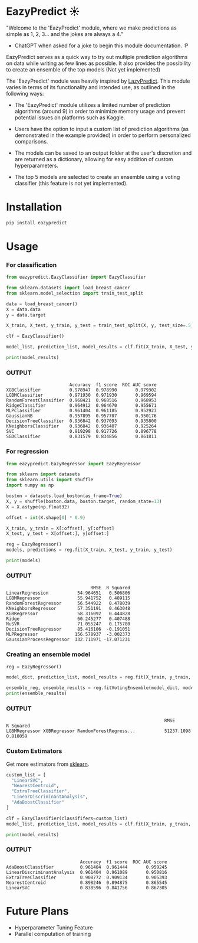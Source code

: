 # EazyPredict :sunny:

"Welcome to the 'EazyPredict' module, where we make predictions as simple as 1, 2, 3... and the jokes are always a 4."
- ChatGPT when asked for a joke to begin this module documentation. :P

EazyPredict serves as a quick way to try out multiple prediction algorithms on data while writing as few lines as possible. It also provides the possibility to create an ensemble of the top models (Not yet implemented)

The 'EazyPredict' module was heavily inspired by [LazyPredict](https://github.com/shankarpandala/lazypredict). This module varies in terms of its functionality and intended use, as outlined in the following ways:

- The 'EazyPredict' module utilizes a limited number of prediction algorithms (around 9) in order to minimize memory usage and prevent potential issues on platforms such as Kaggle.

- Users have the option to input a custom list of prediction algorithms (as demonstrated in the example provided) in order to perform personalized comparisons.

- The models can be saved to an output folder at the user's discretion and are returned as a dictionary, allowing for easy addition of custom hyperparameters.

- The top 5 models are selected to create an ensemble using a voting classifier (this feature is not yet implemented).

# Installation

```python
pip install eazypredict
```

# Usage

### For classification

```python
from eazypredict.EazyClassifier import EazyClassifier

from sklearn.datasets import load_breast_cancer
from sklearn.model_selection import train_test_split

data = load_breast_cancer()
X = data.data
y = data.target

X_train, X_test, y_train, y_test = train_test_split(X, y, test_size=.5,random_state =123)

clf = EazyClassifier()

model_list, prediction_list, model_results = clf.fit(X_train, X_test, y_train, y_test)

print(model_results)
```
### OUTPUT
```
                        Accuracy  f1 score  ROC AUC score
XGBClassifier           0.978947  0.978990       0.979302
LGBMClassifier          0.971930  0.971930       0.969594
RandomForestClassifier  0.968421  0.968516       0.968953
RidgeClassifier         0.964912  0.964670       0.955671
MLPClassifier           0.961404  0.961185       0.952923
GaussianNB              0.957895  0.957707       0.950176
DecisionTreeClassifier  0.936842  0.937093       0.935800
KNeighborsClassifier    0.936842  0.936407       0.925264
SVC                     0.919298  0.917726       0.896778
SGDClassifier           0.831579  0.834856       0.861811
```

### For regression

```python
from eazypredict.EazyRegressor import EazyRegressor

from sklearn import datasets
from sklearn.utils import shuffle
import numpy as np

boston = datasets.load_boston(as_frame=True)
X, y = shuffle(boston.data, boston.target, random_state=13)
X = X.astype(np.float32)

offset = int(X.shape[0] * 0.9)

X_train, y_train = X[:offset], y[:offset]
X_test, y_test = X[offset:], y[offset:]

reg = EazyRegressor()
models, predictions = reg.fit(X_train, X_test, y_train, y_test)

print(models)
```
### OUTPUT
```
                                RMSE  R Squared
LinearRegression           54.964651   0.506806
LGBMRegressor              55.941752   0.489115
RandomForestRegressor      56.544922   0.478039
KNeighborsRegressor        57.351191   0.463048
XGBRegressor               58.316092   0.444828
Ridge                      60.245277   0.407488
NuSVR                      71.055247   0.175780
DecisionTreeRegressor      85.416106  -0.191051
MLPRegressor              156.578937  -3.002373
GaussianProcessRegressor  332.711971 -17.071231
```

### Creating an ensemble model

```python
reg = EazyRegressor()

model_dict, prediction_list, model_results = reg.fit(X_train, y_train, X_test, y_test)

ensemble_reg, ensemble_results = reg.fitVotingEnsemble(model_dict, model_results)
print(ensemble_results)
```
### OUTPUT
```
                                                            RMSE        R Squared
LGBMRegressor XGBRegressor RandomForestRegress...           51237.1098	0.810059
```

### Custom Estimators

Get more estimators from [sklearn](https://scikit-learn.org/1.0/modules/generated/sklearn.utils.all_estimators.html).

```python
custom_list = [
  "LinearSVC",
  "NearestCentroid",
  "ExtraTreeClassifier",
  "LinearDiscriminantAnalysis",
  "AdaBoostClassifier"
]

clf = EazyClassifier(classififers=custom_list)
model_list, prediction_list, model_results = clf.fit(X_train, y_train, X_test, y_test)

print(model_results)
```
### OUTPUT
```
                            Accuracy  f1 score  ROC AUC score
AdaBoostClassifier          0.961404  0.961444       0.959245
LinearDiscriminantAnalysis  0.961404  0.961089       0.950816
ExtraTreeClassifier         0.908772  0.909134       0.905393
NearestCentroid             0.898246  0.894875       0.865545
LinearSVC                   0.838596  0.841756       0.867305
```



# Future Plans

- Hyperparameter Tuning Feature
- Parallel computation of training
